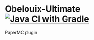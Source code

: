 # Obelouix-Ultimate [![Java CI with Gradle](https://github.com/obelouix/Obelouix-Ultimate/actions/workflows/gradle.yml/badge.svg)](https://github.com/obelouix/Obelouix-Ultimate/actions/workflows/gradle.yml)
PaperMC plugin
